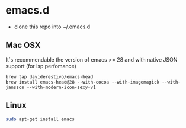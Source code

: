emacs.d
=======

- clone this repo into ~/.emacs.d


Mac OSX
--------

It´s recommendable the version of emacs >= 28 and with native JSON support (for lsp perfomance)

```shell
brew tap daviderestivo/emacs-head
brew install emacs-head@28 --with-cocoa --with-imagemagick --with-jansson --with-modern-icon-sexy-v1
```

Linux
-------

```bash
sudo apt-get install emacs
```
